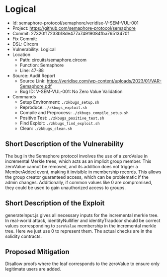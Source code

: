 # Logical

* Id: semaphore-protocol/semaphore/veridise-V-SEM-VUL-001
* Project: https://github.com/semaphore-protocol/semaphore
* Commit: 27320f17233b18de477a74919084fba76513470f
* Fix Commit: 
* DSL: Circom
* Vulnerability: Logical
* Location
  - Path: circuits/semaphore.circom
  - Function: Semaphore
  - Line: 47-88
* Source: Audit Report
  - Source Link: https://veridise.com/wp-content/uploads/2023/01/VAR-Semaphore.pdf
  - Bug ID: V-SEM-VUL-001: No Zero Value Validation
* Commands
  - Setup Environment: `./zkbugs_setup.sh`
  - Reproduce: `./zkbugs_exploit.sh`
  - Compile and Preprocess: `./zkbugs_compile_setup.sh`
  - Positive Test: `./zkbugs_positive_test.sh`
  - Find Exploit: `./zkbugs_find_exploit.sh`
  - Clean: `./zkbugs_clean.sh`

## Short Description of the Vulnerability

The bug in the Semaphore protocol involves the use of a zeroValue in incremental Merkle trees, which acts as an implicit group member. This zeroValue cannot be removed, and its addition does not trigger a MemberAdded event, making it invisible in membership records. This allows the group creator guaranteed access, which can be problematic if the admin changes. Additionally, if common values like 0 are compromised, they could be used to gain unauthorized access to groups.

## Short Description of the Exploit

generateInput.js gives all necessary inputs for the incremental merkle tree. In real-world attack, identityNullifier and identityTrapdoor should be correct values corresponding to `zeroValue` membership in the incremental merkle tree. Here we just use 0 to represent them. The actual checks are in the solidity contracts.

## Proposed Mitigation

Disallow proofs where the leaf corresponds to the zeroValue to ensure only legitimate users are added.

